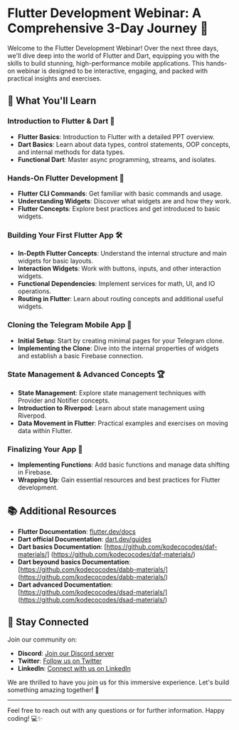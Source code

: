# Flutter Development Webinar: A Comprehensive 3-Day Journey 🚀

Welcome to the Flutter Development Webinar! Over the next three days, we'll dive deep into the world of Flutter and Dart, equipping you with the skills to build stunning, high-performance mobile applications. This hands-on webinar is designed to be interactive, engaging, and packed with practical insights and exercises.

## 🌟 What You'll Learn

### Introduction to Flutter & Dart 🎉
- **Flutter Basics**: Introduction to Flutter with a detailed PPT overview.
- **Dart Basics**: Learn about data types, control statements, OOP concepts, and internal methods for data types.
- **Functional Dart**: Master async programming, streams, and isolates.

### Hands-On Flutter Development 🌟
- **Flutter CLI Commands**: Get familiar with basic commands and usage.
- **Understanding Widgets**: Discover what widgets are and how they work.
- **Flutter Concepts**: Explore best practices and get introduced to basic widgets.

### Building Your First Flutter App 🛠️
- **In-Depth Flutter Concepts**: Understand the internal structure and main widgets for basic layouts.
- **Interaction Widgets**: Work with buttons, inputs, and other interaction widgets.
- **Functional Dependencies**: Implement services for math, UI, and IO operations.
- **Routing in Flutter**: Learn about routing concepts and additional useful widgets.

### Cloning the Telegram Mobile App 📱
- **Initial Setup**: Start by creating minimal pages for your Telegram clone.
- **Implementing the Clone**: Dive into the internal properties of widgets and establish a basic Firebase connection.

### State Management & Advanced Concepts 🏆
- **State Management**: Explore state management techniques with Provider and Notifier concepts.
- **Introduction to Riverpod**: Learn about state management using Riverpod.
- **Data Movement in Flutter**: Practical examples and exercises on moving data within Flutter.

### Finalizing Your App 🚀
- **Implementing Functions**: Add basic functions and manage data shifting in Firebase.
- **Wrapping Up**: Gain essential resources and best practices for Flutter development.

## 📚 Additional Resources

- **Flutter Documentation**: [flutter.dev/docs](https://flutter.dev/docs)
- **Dart official Documentation**: [dart.dev/guides](https://dart.dev/guides)
- **Dart basics Documentation**: [https://github.com/kodecocodes/daf-materials/]
(https://github.com/kodecocodes/daf-materials/)
- **Dart beyound basics Documentation**: [https://github.com/kodecocodes/dabb-materials/]
(https://github.com/kodecocodes/dabb-materials/)
- **Dart advanced Documentation**: [https://github.com/kodecocodes/dsad-materials/]
(https://github.com/kodecocodes/dsad-materials/)


## 🔗 Stay Connected

Join our community on:
- **Discord**: [Join our Discord server](#)
- **Twitter**: [Follow us on Twitter](#)
- **LinkedIn**: [Connect with us on LinkedIn](#)

We are thrilled to have you join us for this immersive experience. Let's build something amazing together! 🚀

---

Feel free to reach out with any questions or for further information. Happy coding! 💻✨
